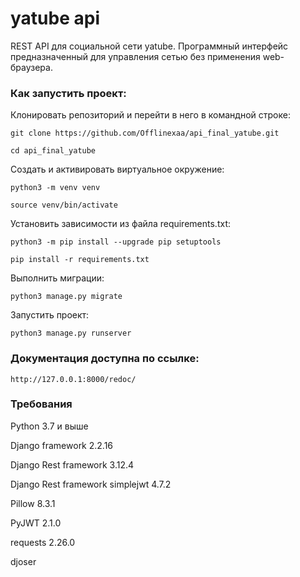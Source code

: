 # yatube api

REST API для социальной cети yatube. Программный интерфейс предназначенный для управления сетью без применения web-браузера.

### Как запустить проект:

Клонировать репозиторий и перейти в него в командной строке:

```
git clone https://github.com/Offlinexaa/api_final_yatube.git
```

```
cd api_final_yatube
```

Cоздать и активировать виртуальное окружение:

```
python3 -m venv venv
```

```
source venv/bin/activate
```

Установить зависимости из файла requirements.txt:

```
python3 -m pip install --upgrade pip setuptools
```

```
pip install -r requirements.txt
```

Выполнить миграции:

```
python3 manage.py migrate
```

Запустить проект:

```
python3 manage.py runserver
```

### Документация доступна по ссылке:

```
http://127.0.0.1:8000/redoc/
```

### Требования

Python 3.7 и выше

Django framework 2.2.16

Django Rest framework 3.12.4

Django Rest framework simplejwt 4.7.2

Pillow 8.3.1

PyJWT 2.1.0

requests 2.26.0

djoser
